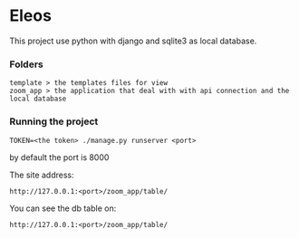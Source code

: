 # Eleos
This project use python with django and sqlite3 as local database.

### Folders
    template > the templates files for view
    zoom_app > the application that deal with with api connection and the local database

### Running the project
```
TOKEN=<the token> ./manage.py runserver <port>
```
by default the port is 8000

The site address:
```
http://127.0.0.1:<port>/zoom_app/table/
```

You can see the db table on:
```
http://127.0.0.1:<port>/zoom_app/table/
```
